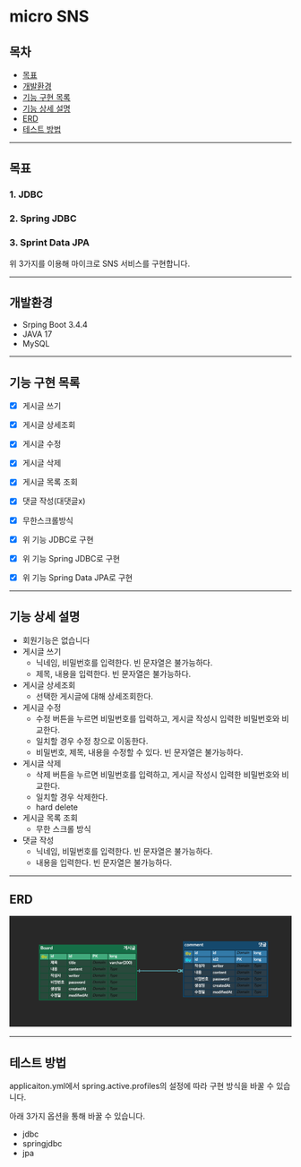 # micro SNS

## 목차
- [목표](#목표)
- [개발환경](#개발환경)
- [기능 구현 목록](#기능-구현-목록)
- [기능 상세 설명](#기능-상세-설명)
- [ERD](#erd)
- [테스트 방법](#테스트-방법)

---

## 목표

### 1. JDBC
### 2. Spring JDBC
### 3. Sprint Data JPA

위 3가지를 이용해 마이크로 SNS 서비스를 구현합니다.

---

## 개발환경
- Srping Boot 3.4.4
- JAVA 17
- MySQL

---

## 기능 구현 목록

- [x] 게시글 쓰기
- [x] 게시글 상세조회
- [x] 게시글 수정
- [x] 게시글 삭제
- [x] 게시글 목록 조회
- [x] 댓글 작성(대댓글x)
- [x] 무한스크롤방식


- [x] 위 기능 JDBC로 구현
- [x] 위 기능 Spring JDBC로 구현
- [x] 위 기능 Spring Data JPA로 구현

---

## 기능 상세 설명

- 회원기능은 없습니다
- 게시글 쓰기
  - 닉네임, 비밀번호를 입력한다. 빈 문자열은 불가능하다.
  - 제목, 내용을 입력한다. 빈 문자열은 불가능하다.
- 게시글 상세조회
  - 선택한 게시글에 대해 상세조회한다.
- 게시글 수정
  - 수정 버튼을 누르면 비밀번호를 입력하고, 게시글 작성시 입력한 비밀번호와 비교한다.
  - 일치할 경우 수정 창으로 이동한다.
  - 비밀번호, 제목, 내용을 수정할 수 있다. 빈 문자열은 불가능하다.
- 게시글 삭제
  - 삭제 버튼을 누르면 비밀번호를 입력하고, 게시글 작성시 입력한 비밀번호와 비교한다.
  - 일치할 경우 삭제한다.
  - hard delete
- 게시글 목록 조회
  - 무한 스크롤 방식
- 댓글 작성
  - 닉네임, 비밀번호를 입력한다. 빈 문자열은 불가능하다.
  - 내용을 입력한다. 빈 문자열은 불가능하다.

---

## ERD

![img.png](img.png)

---

## 테스트 방법

applicaiton.yml에서 spring.active.profiles의 설정에 따라
구현 방식을 바꿀 수 있습니다.

아래 3가지 옵션을 통해 바꿀 수 있습니다.
- jdbc
- springjdbc
- jpa

